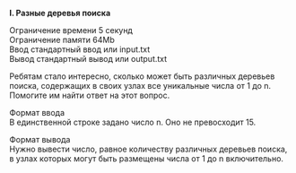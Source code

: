 **I. Разные деревья поиска**  

Ограничение времени	5 секунд  
Ограничение памяти	64Mb  
Ввод	стандартный ввод или input.txt  
Вывод	стандартный вывод или output.txt  

Ребятам стало интересно, сколько может быть различных деревьев поиска, содержащих в своих узлах все уникальные числа от 1 до n. Помогите им найти ответ на этот вопрос.  
 
Формат ввода  
В единственной строке задано число n. Оно не превосходит 15.  

Формат вывода  
Нужно вывести число, равное количеству различных деревьев поиска, в узлах которых могут быть размещены числа от 1 до n включительно.  